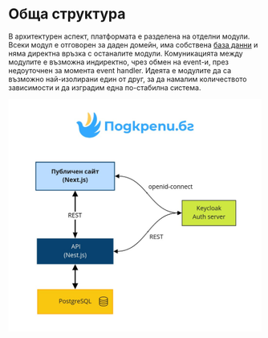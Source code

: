 # Обща структура

В архитектурен аспект, платформата е разделена на отделни модули. Всеки модул е отговорен за даден домейн, има собствена [база данни](../otdeli/tech-team/database.md) и няма директна връзка с останалите модули. Комуникацията между модулите е възможна индиректно, чрез обмен на event-и, през недоуточнен за момента event handler. Идеята е модулите да са възможно най-изолирани един от друг, за да намалим количеството зависимости и да изградим една по-стабилна система.

![](<../.gitbook/assets/Technical landscape - Communication (Done).jpg>)
